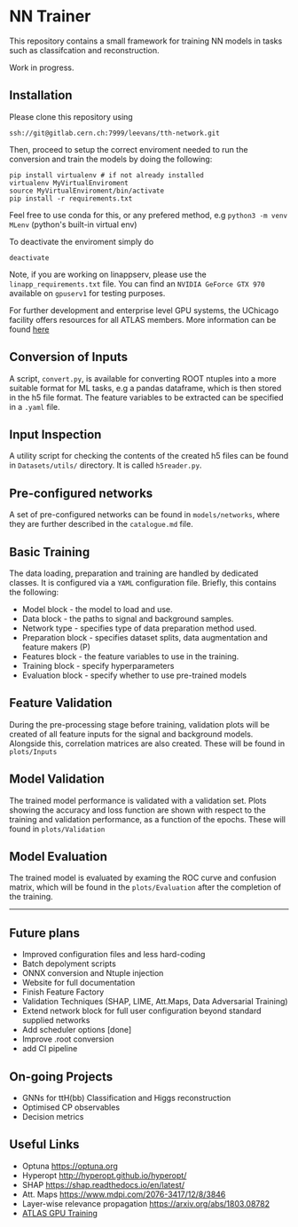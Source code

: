 # NN Trainer

This repository contains a small framework for training NN models in tasks such as classifcation and reconstruction.

Work in progress.

## Installation
Please clone this repository using

```
ssh://git@gitlab.cern.ch:7999/leevans/tth-network.git
```
Then, proceed to setup the correct enviroment needed to run the conversion and train the models by doing the following:
```
pip install virtualenv # if not already installed
virtualenv MyVirtualEnviroment
source MyVirtualEnviroment/bin/activate
pip install -r requirements.txt
```
Feel free to use conda for this, or any prefered method, e.g `python3 -m venv MLenv` (python's built-in virtual env)

To deactivate the enviroment simply do
```
deactivate
```
Note, if you are working on linappserv, please use the `linapp_requirements.txt` file. 
You can find an `NVIDIA GeForce GTX 970` available on `gpuserv1` for testing purposes.

For further development and enterprise level GPU systems, the UChicago facility offers resources for all ATLAS members. More information can be found [here](https://maniaclab.uchicago.edu/af-docs/)


## Conversion of Inputs
A script, `convert.py`, is available for converting ROOT ntuples into a more suitable format for ML tasks, e.g a pandas dataframe, which is then stored in the h5 file format. The feature variables to be extracted can be specified in a `.yaml` file.


## Input Inspection
A utility script for checking the contents of the created h5 files can be found in `Datasets/utils/` directory. It is called `h5reader.py`.

## Pre-configured networks
A set of pre-configured networks can be found in `models/networks`, where they are further described in the `catalogue.md` file.

## Basic Training
The data loading, preparation and training are handled by dedicated classes. It is configured via a `YAML` configuration file. Briefly, this contains the following:

- Model block - the model to load and use.
- Data block - the paths to signal and background samples.
- Network type - specifies type of data preparation method used.
- Preparation block - specifies dataset splits, data augmentation and feature makers (P)
- Features block - the feature variables to use in the training.
- Training block - specify hyperparameters
- Evaluation block - specify whether to use pre-trained models

## Feature Validation
During the pre-processing stage before training, validation plots will be created of all feature inputs for the signal and background models. Alongside this, correlation matrices are also created. These will be found in `plots/Inputs`

## Model Validation
The trained model performance is validated with a validation set. Plots showing the accuracy and loss function are shown with respect to the training and validation performance, as a function of the epochs. These will found in `plots/Validation`

## Model Evaluation

The trained model is evaluated by examing the ROC curve and confusion matrix, which will be found in the `plots/Evaluation` after the completion of the training.

----

## Future plans

- Improved configuration files and less hard-coding
- Batch depolyment scripts
- ONNX conversion and Ntuple injection
- Website for full documentation
- Finish Feature Factory
- Validation Techniques (SHAP, LIME, Att.Maps, Data Adversarial Training)
- Extend network block for full user configuration beyond standard supplied networks
- Add scheduler options [done]
- Improve .root conversion
- add CI pipeline

## On-going Projects

- GNNs for ttH(bb) Classification and Higgs reconstruction
- Optimised CP observables
- Decision metrics


## Useful Links

- Optuna https://optuna.org 
- Hyperopt http://hyperopt.github.io/hyperopt/
- SHAP https://shap.readthedocs.io/en/latest/
- Att. Maps https://www.mdpi.com/2076-3417/12/8/3846
- Layer-wise relevance propagation https://arxiv.org/abs/1803.08782
- [ATLAS GPU Training](https://indico.cern.ch/event/1331139/overview)
